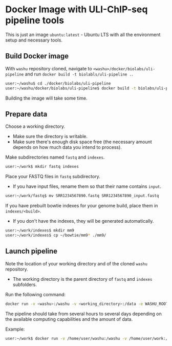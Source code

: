 Docker Image with ULI-ChIP-seq pipeline tools
=====================================

This is just an image `ubuntu:latest` - Ubuntu LTS with all the environment setup and necessary tools.

Build Docker image
---------

With `washu` repository cloned, navigate to `<washu>/docker/biolabs/uli-pipeline` and run `docker build -t biolabls/uli-pipeline .`.

```bash
user:~/washu$ cd ./docker/biolabs/uli-pipeline
user:~/washu/docker/biolabs/uli-pipeline$ docker build -t biolabs/uli-pipeline .
```

Building the image will take some time.


Prepare data
---------

Choose a working directory.
* Make sure the directory is writable.
* Make sure there's enough disk space free (the necessary amount depends on how much data you intend to process).

Make subdirectories named `fastq` and `indexes`.

```bash
user:~/work$ mkdir fastq indexes
```

Place your FASTQ files in `fastq` subdirectory.
* If you have input files, rename them so that their name contains `input`.

```bash
user:~/work/fastq$ mv SRR1234567890.fastq SRR1234567890_input.fastq
```

If you have prebuilt bowtie indexes for your genome build, place them in `indexes/<build>`.
* If you don't have the indexes, they will be generated automatically.

```bash
user:~/work/indexes$ mkdir mm9
user:~/work/indexes$ cp ~/bowtie/mm9* ./mm9/
```

Launch pipeline
----------

Note the location of your working directory and of the cloned `washu` repository.
* The working directory is the parent directory of `fastq` and `indexes` subfolders.

Run the following command:
```bash
docker run -v <washu>:/washu -v <working_directory>:/data -e WASHU_ROOT=/washu -e LOCAL_USER_ID=`id -u $USER` -it biolabs/uli-pipeline /bin/bash -c "bash /washu/pipeline_chipseq.sh <genome build>"
```

The pipeline should take from several hours to several days depending on the available computing capabilities and the amount of data.

Example:
```bash
user:~/work$ docker run -v /home/user/washu:/washu -v /home/user/work:/data -e WASHU_ROOT=/washu -e LOCAL_USER_ID=`id -u $USER` -it biolabs/uli-pipeline /bin/bash -c "bash /washu/pipeline_chipseq.sh mm9"
```
